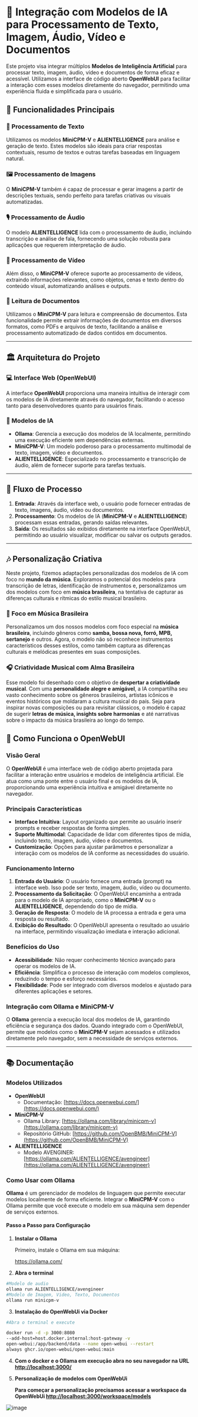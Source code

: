 # 🚀 Integração com Modelos de IA para Processamento de Texto, Imagem, Áudio, Vídeo e Documentos

Este projeto visa integrar múltiplos **Modelos de Inteligência Artificial** para processar texto, imagem, áudio, vídeo e documentos de forma eficaz e acessível. Utilizamos a interface de código aberto **OpenWebUI** para facilitar a interação com esses modelos diretamente do navegador, permitindo uma experiência fluida e simplificada para o usuário.

## 🌟 Funcionalidades Principais

### 📝 Processamento de Texto
Utilizamos os modelos **MiniCPM-V** e **ALIENTELLIGENCE** para análise e geração de texto. Estes modelos são ideais para criar respostas contextuais, resumo de textos e outras tarefas baseadas em linguagem natural.

### 🖼️ Processamento de Imagens
O **MiniCPM-V** também é capaz de processar e gerar imagens a partir de descrições textuais, sendo perfeito para tarefas criativas ou visuais automatizadas.

### 🎙️ Processamento de Áudio
O modelo **ALIENTELLIGENCE** lida com o processamento de áudio, incluindo transcrição e análise de fala, fornecendo uma solução robusta para aplicações que requerem interpretação de áudio.

### 🎥 Processamento de Vídeo
Além disso, o **MiniCPM-V** oferece suporte ao processamento de vídeos, extraindo informações relevantes, como objetos, cenas e texto dentro do conteúdo visual, automatizando análises e outputs.

### 📄 Leitura de Documentos
Utilizamos o **MiniCPM-V** para leitura e compreensão de documentos. Esta funcionalidade permite extrair informações de documentos em diversos formatos, como PDFs e arquivos de texto, facilitando a análise e processamento automatizado de dados contidos em documentos.

---

## 🏛️ Arquitetura do Projeto

### 💻 Interface Web (OpenWebUI)
A interface **OpenWebUI** proporciona uma maneira intuitiva de interagir com os modelos de IA diretamente através do navegador, facilitando o acesso tanto para desenvolvedores quanto para usuários finais.

### 🧠 Modelos de IA
- **Ollama**: Gerencia a execução dos modelos de IA localmente, permitindo uma execução eficiente sem dependências externas.
- **MiniCPM-V**: Um modelo poderoso para o processamento multimodal de texto, imagem, vídeo e documentos.
- **ALIENTELLIGENCE**: Especializado no processamento e transcrição de áudio, além de fornecer suporte para tarefas textuais.

---

## 🔧 Fluxo de Processo

1. **Entrada**: Através da interface web, o usuário pode fornecer entradas de texto, imagens, áudio, vídeo ou documentos.
2. **Processamento**: Os modelos de IA (**MiniCPM-V** e **ALIENTELLIGENCE**) processam essas entradas, gerando saídas relevantes.
3. **Saída**: Os resultados são exibidos diretamente na interface OpenWebUI, permitindo ao usuário visualizar, modificar ou salvar os outputs gerados.

---

## 🎶 Personalização Criativa

Neste projeto, fizemos adaptações personalizadas dos modelos de IA com foco no **mundo da música**. Exploramos o potencial dos modelos para transcrição de letras, identificação de instrumentos e, personalizamos um dos modelos com foco em **música brasileira**, na tentativa de capturar as diferenças culturais e rítmicas do estilo musical brasileiro.

### 🥁 Foco em Música Brasileira
Personalizamos um dos nossos modelos com foco especial na **música brasileira**, incluindo gêneros como **samba, bossa nova, forró, MPB, sertanejo** e outros. Agora, o modelo não só reconhece instrumentos característicos desses estilos, como também captura as diferenças culturais e melódicas presentes em suas composições.

### 🎧 Criatividade Musical com Alma Brasileira
Esse modelo foi desenhado com o objetivo de **despertar a criatividade musical**. Com uma **personalidade alegre e amigável**, a IA compartilha seu vasto conhecimento sobre os gêneros brasileiros, artistas icônicos e eventos históricos que moldaram a cultura musical do país. Seja para inspirar novas composições ou para revisitar clássicos, o modelo é capaz de sugerir **letras de música, insights sobre harmonias** e até narrativas sobre o impacto da música brasileira ao longo do tempo.


## 📘 Como Funciona o OpenWebUI

### Visão Geral

O **OpenWebUI** é uma interface web de código aberto projetada para facilitar a interação entre usuários e modelos de inteligência artificial. Ele atua como uma ponte entre o usuário final e os modelos de IA, proporcionando uma experiência intuitiva e amigável diretamente no navegador.

### Principais Características

- **Interface Intuitiva**: Layout organizado que permite ao usuário inserir prompts e receber respostas de forma simples.
- **Suporte Multimodal**: Capacidade de lidar com diferentes tipos de mídia, incluindo texto, imagem, áudio, vídeo e documentos.
- **Customização**: Opções para ajustar parâmetros e personalizar a interação com os modelos de IA conforme as necessidades do usuário.

### Funcionamento Interno

1. **Entrada do Usuário**: O usuário fornece uma entrada (prompt) na interface web. Isso pode ser texto, imagem, áudio, vídeo ou documento.
2. **Processamento da Solicitação**: O OpenWebUI encaminha a entrada para o modelo de IA apropriado, como o **MiniCPM-V** ou o **ALIENTELLIGENCE**, dependendo do tipo de mídia.
3. **Geração de Resposta**: O modelo de IA processa a entrada e gera uma resposta ou resultado.
4. **Exibição do Resultado**: O OpenWebUI apresenta o resultado ao usuário na interface, permitindo visualização imediata e interação adicional.

### Benefícios do Uso

- **Acessibilidade**: Não requer conhecimento técnico avançado para operar os modelos de IA.
- **Eficiência**: Simplifica o processo de interação com modelos complexos, reduzindo o tempo e esforço necessários.
- **Flexibilidade**: Pode ser integrado com diversos modelos e ajustado para diferentes aplicações e setores.

### Integração com Ollama e MiniCPM-V

O **Ollama** gerencia a execução local dos modelos de IA, garantindo eficiência e segurança dos dados. Quando integrado com o OpenWebUI, permite que modelos como o **MiniCPM-V** sejam acessados e utilizados diretamente pelo navegador, sem a necessidade de serviços externos.

---

## 📚 Documentação

### Modelos Utilizados

- **OpenWebUI**
  - Documentação: [https://docs.openwebui.com/](https://docs.openwebui.com/)
- **MiniCPM-V**
  - Ollama Library: [https://ollama.com/library/minicpm-v](https://ollama.com/library/minicpm-v)
  - Repositório GitHub: [https://github.com/OpenBMB/MiniCPM-V](https://github.com/OpenBMB/MiniCPM-V)
- **ALIENTELLIGENCE**
  - Modelo AVENGINER: [https://ollama.com/ALIENTELLIGENCE/avengineer](https://ollama.com/ALIENTELLIGENCE/avengineer)

### Como Usar com Ollama

**Ollama** é um gerenciador de modelos de linguagem que permite executar modelos localmente de forma eficiente. Integrar o **MiniCPM-V** com o Ollama permite que você execute o modelo em sua máquina sem depender de serviços externos.

#### Passo a Passo para Configuração

1. **Instalar o Ollama**

   Primeiro, instale o Ollama em sua máquina:

   https://ollama.com/

2. **Abra o terminal**
```bash
#Modelo de audio
ollama run ALIENTELLIGENCE/avengineer
#Modelo de Imagem, Video, Texto, Documentos
ollama run minicpm-v
```
3. **Instalação do OpenWebUi via Docker**
```bash
#Abra o terminal e execute

docker run -d -p 3000:8080
--add-host=host.docker.internal:host-gateway -v
open-webui:/app/backend/data --name open-webui --restart
always ghcr.io/open-webui/open-webui:main
```
4. **Com o docker e o Ollama em execução abra no seu navegador na URL [http://localhost:3000/](http://localhost:3000/)**

5. **Personalização de modelos com OpenWebUi**

   **Para começar a personalização precisamos acessar a workspace da OpenWebUi [http://localhost:3000/workspace/models](http://localhost:3000/workspace/models)**

![image](https://github.com/user-attachments/assets/b577c526-bd78-4eb3-9d07-db59016455cd)



